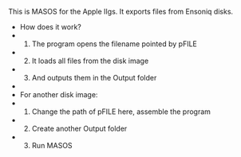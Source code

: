 This is MASOS for the Apple IIgs.
It exports files from Ensoniq disks.

* How does it work?
* 1. The program opens the filename pointed by pFILE
* 2. It loads all files from the disk image
* 3. And outputs them in the Output folder
*
* For another disk image:
* 1. Change the path of pFILE here, assemble the program
* 2. Create another Output folder
* 3. Run MASOS

